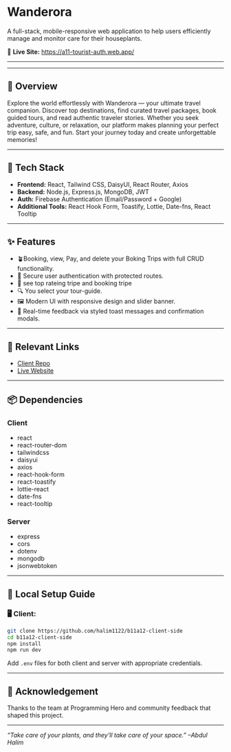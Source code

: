 #  Wanderora

A full-stack, mobile-responsive web application to help users efficiently manage and monitor care for their houseplants.

🔗 **Live Site:** https://a11-tourist-auth.web.app/

---

---

## 🧾 Overview

Explore the world effortlessly with Wanderora — your ultimate travel companion. Discover top destinations, find curated travel packages, book guided tours, and read authentic traveler stories. Whether you seek adventure, culture, or relaxation, our platform makes planning your perfect trip easy, safe, and fun. Start your journey today and create unforgettable memories!

---

## 🚀 Tech Stack

* **Frontend:** React, Tailwind CSS, DaisyUI, React Router, Axios
* **Backend:** Node.js, Express.js, MongoDB, JWT
* **Auth:** Firebase Authentication (Email/Password + Google)
* **Additional Tools:** React Hook Form, Toastify, Lottie, Date-fns, React Tooltip

---

## ✨ Features

* 🪴Booking, view, Pay, and delete your Boking Trips with full CRUD functionality.
* 🔐 Secure user authentication with protected routes.
* 📆 see top rateing tripe and booking tripe
* 🔍 You select your tour-guide.
* 🖼️ Modern UI with responsive design and slider banner.
* 🧾 Real-time feedback via styled toast messages and confirmation modals.

---

## 🔗 Relevant Links

* [Client Repo](https://github.com/halim1122/b11a12-client-side)
* [Live Website](https://a11-tourist-auth.web.app)

---

## 📦 Dependencies

### Client

* react
* react-router-dom
* tailwindcss
* daisyui
* axios
* react-hook-form
* react-toastify
* lottie-react
* date-fns
* react-tooltip

### Server

* express
* cors
* dotenv
* mongodb
* jsonwebtoken

---

## 🧪 Local Setup Guide

### 🖥️ Client:

```bash
git clone https://github.com/halim1122/b11a12-client-side
cd b11a12-client-side
npm install
npm run dev
```

Add `.env` files for both client and server with appropriate credentials.

---

## 🤝 Acknowledgement

Thanks to the team at Programming Hero and community feedback that shaped this project.

---

*“Take care of your plants, and they’ll take care of your space.” –Abdul Halim*
